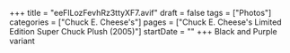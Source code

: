 +++
title = "eeFlLozFevhRz3ttyXF7.avif"
draft = false
tags = ["Photos"]
categories = ["Chuck E. Cheese's"]
pages = ["Chuck E. Cheese's Limited Edition Super Chuck Plush (2005)"]
startDate = ""
+++
Black and Purple variant
